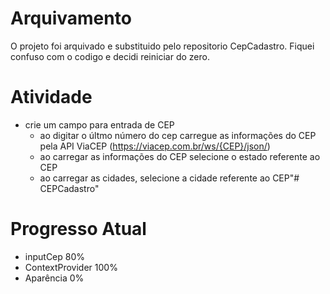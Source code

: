 # Arquivamento

O projeto foi arquivado e substituido pelo repositorio CepCadastro. Fiquei confuso com o codigo e decidi reiniciar do zero. 

# Atividade

- crie um campo para entrada de CEP
    - ao digitar o últmo número do cep carregue as informações do CEP pela API ViaCEP (https://viacep.com.br/ws/{CEP}/json/)
    - ao carregar as informações do CEP selecione o estado referente ao CEP
    - ao carregar as cidades, selecione a cidade referente ao CEP"# CEPCadastro" 
    
# Progresso Atual

- inputCep 80%
- ContextProvider 100%
- Aparência 0%
